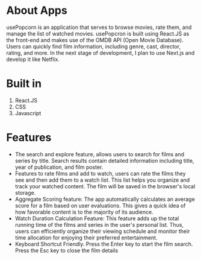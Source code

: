 # About Apps
usePopcorn is an application that serves to browse movies, rate them, and manage the list of watched movies. usePopcron is built using React.JS as the front-end and makes use of the OMDB API (Open Movie Database). Users can quickly find film information, including genre, cast, director, rating, and more. In the next stage of development, I plan to use Next.js and develop it like Netflix.

# Built in
1. React.JS
2. CSS
3. Javascript

# Features
- The search and explore feature, allows users to search for films and series by title. Search results contain detailed information including title, year of publication, and film poster.
- Features to rate films and add to watch, users can rate the films they see and then add them to a watch list. This list helps you organize and track your watched content. The film will be saved in the browser's local storage.
- Aggregate Scoring feature: The app automatically calculates an average score for a film based on user evaluations. This gives a quick idea of how favorable content is to the majority of its audience.
- Watch Duration Calculation Feature: This feature adds up the total running time of the films and series in the user's personal list. Thus, users can efficiently organize their viewing schedule and monitor their time allocation for enjoying their preferred entertainment.
- Keyboard Shortcut Friendly. Press the Enter key to start the film search. Press the Esc key to close the film details
